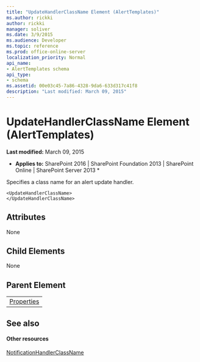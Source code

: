 ```yaml
---
title: "UpdateHandlerClassName Element (AlertTemplates)"
ms.author: rickki
author: rickki
manager: soliver
ms.date: 3/9/2015
ms.audience: Developer
ms.topic: reference
ms.prod: office-online-server
localization_priority: Normal
api_name:
- AlertTemplates schema
api_type:
- schema
ms.assetid: 00e03c45-7a86-4328-9da6-633d317c41f8
description: "Last modified: March 09, 2015"
---
```


# UpdateHandlerClassName Element (AlertTemplates)

 **Last modified:** March 09, 2015 
  
 * **Applies to:** SharePoint 2016 | SharePoint Foundation 2013 | SharePoint Online | SharePoint Server 2013 * 
  
Specifies a class name for an alert update handler.
  
```
<UpdateHandlerClassName>
</UpdateHandlerClassName>
```

## Attributes

None
  
## Child Elements

None
  
## Parent Element

||
|:-----|
|[Properties](properties-element-alerttemplates.md)|
   
## See also

#### Other resources

[NotificationHandlerClassName](notificationhandlerclassname-element-alerttemplates.md)

